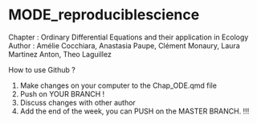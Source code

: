 # MODE_reproduciblescience

Chapter : Ordinary Differential Equations and their application in Ecology
Author : Amélie Cocchiara, Anastasia Paupe, Clément Monaury, Laura Martinez Anton, Theo Laguillez

How to use Github ?
1. Make changes on your computer to the Chap_ODE.qmd file
2. Push on YOUR BRANCH !
3. Discuss changes with other author
4. Add the end of the week, you can PUSH on the MASTER BRANCH. !!! 

